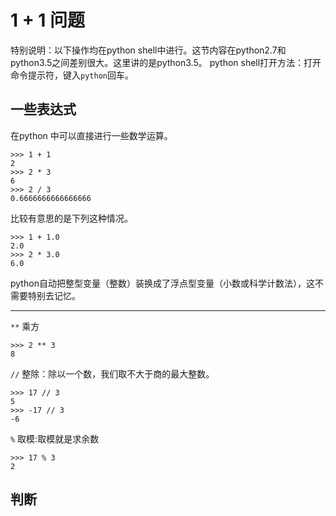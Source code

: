 # 1 + 1 问题
特别说明：以下操作均在python shell中进行。这节内容在python2.7和python3.5之间差别很大。这里讲的是python3.5。
python shell打开方法：打开命令提示符，键入`python`回车。

## 一些表达式
在python 中可以直接进行一些数学运算。
```
>>> 1 + 1
2
>>> 2 * 3
6
>>> 2 / 3
0.6666666666666666
```
比较有意思的是下列这种情况。
```
>>> 1 + 1.0
2.0
>>> 2 * 3.0
6.0
```
python自动把整型变量（整数）装换成了浮点型变量（小数或科学计数法），这不需要特别去记忆。

---

`**`  乘方
```
>>> 2 ** 3
8
```
 
`//`  整除：除以一个数，我们取不大于商的最大整数。
```
>>> 17 // 3
5
>>> -17 // 3
-6
```

`%`  取模:取模就是求余数
```
>>> 17 % 3
2
```
## 判断
```

```